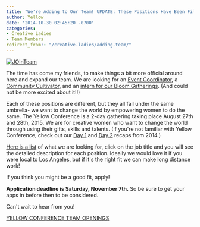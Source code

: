 ```yaml
---
title: "We're Adding to Our Team! UPDATE: These Positions Have Been Filled. Thanks!"
author: Yellow
date: '2014-10-30 02:45:20 -0700'
categories:
- Creative Ladies
- Team Members
redirect_from:: "/creative-ladies/adding-team/"
---
```


[![JOInTeam](https://yellow-blog-images.imgix.net/2014/10/JOInTeam1.jpg)](https://yellow-blog-images.imgix.net/2014/10/JOInTeam1.jpg)

The time has come my friends, to make things a bit more official around here and expand our team. We
are looking for an [Event Coordinator](http://yellowconference.com/event-coordinator/), a
[Community Cultivator](http://yellowconference.com/community-cultivator/), and an
[intern for our Bloom Gatherings](http://yellowconference.com/bloom-gathering-intern/). (And could
not be more excited about it!!)

Each of these positions are different, but they all fall under the same umbrella- we want to change
the world by empowering women to do the same. The Yellow Conference is a 2-day gathering taking
place August 27th and 28th, 2015\. We are for creative women who want to change the world through
using their gifts, skills and talents. (If you're not familiar with Yellow Conference, check out our
[Day 1](http://yellowconference.com/yellow-conference-2014-recap-day-1/) and
[Day 2](http://yellowconference.com/yellow-conference-2014-recap-day-2/) recaps from 2014.)

[Here is a list](http://yellowconference.com/team-openings/) of what we are looking for, click on
the job title and you will see the detailed description for each position. Ideally we would love it
if you were local to Los Angeles, but if it's the right fit we can make long distance work!

If you think you might be a good fit, apply!

**Application deadline is Saturday, November 7th.** So be sure to get your apps in before then to be
considered.

Can't wait to hear from you!

[YELLOW CONFERENCE TEAM OPENINGS](http://yellowconference.com/team-openings/)
